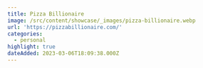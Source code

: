 ```yaml
---
title: Pizza Billionaire
image: /src/content/showcase/_images/pizza-billionaire.webp
url: 'https://pizzabillionaire.com/'
categories:
  - personal
highlight: true
dateAdded: 2023-03-06T18:09:38.000Z
---
```


